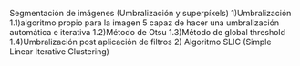 Segmentación de imágenes (Umbralización y superpíxels)
1)Umbralización
  1.1)algoritmo propio para la imagen 5 capaz de hacer una umbralización automática e iterativa
  1.2)Método de Otsu
  1.3)Método de global threshold 
  1.4)Umbralización post aplicación de filtros
2) Algoritmo SLIC (Simple Linear Iterative Clustering)
